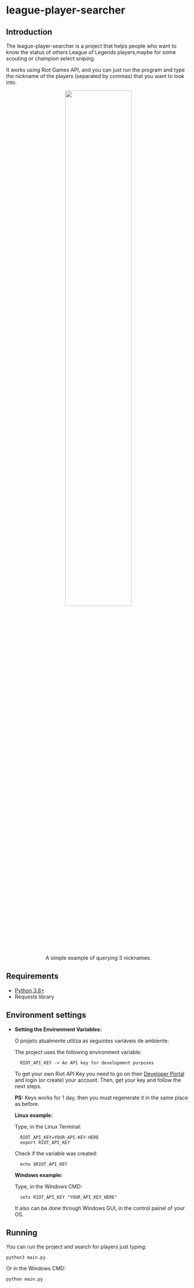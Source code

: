 # league-player-searcher

## Introduction

The league-player-searcher is a project that helps people who want to know the status of others League of Legends players,maybe for some scouting or champion select sniping.

It works using Riot Games API, and you can just run the program and type the nickname of the players (separated by commas) that you want to look into.

<div align="center">
	<img width=60% src="https://i.imgur.com/HyKDvcX.png"><br>
	<p>A simple example of querying 3 nicknames.</p>
</div>

## Requirements
- [Python 3.8+](https://www.python.org/downloads/ "Download Python")
- Requests library

## Environment settings

- **Setting the Environment Variables:**

    O projeto atualmente utiliza as seguintes variáveis de ambiente:

	The project uses the following environment variable:

        RIOT_API_KEY -> An API key for development purposes

    To get your own Riot API Key you need to go on their [Developer Portal](https://developer.riotgames.com/) and login (or create) your account. Then, get your key and follow the next steps.

	**PS:** Keys works for 1 day, then you must regenerate it in the same place as before.


    **Linux example:**<br>

    Type, in the Linux Terminal:

		RIOT_API_KEY=YOUR-API-KEY-HERE
		export RIOT_API_KEY

    Check if the variable was created:

        echo $RIOT_API_KEY

    **Windows example:** <br>

    Type, in the Windows CMD:

        setx RIOT_API_KEY "YOUR_API_KEY_HERE"

	It also can be done through Windows GUI, in the control painel of your OS.

## Running

You can run the project and search for players just typing:

    python3 main.py

Or in the Windows CMD:

    python main.py
